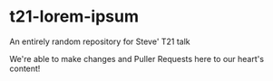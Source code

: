 # t21-lorem-ipsum
An entirely random repository for Steve' T21 talk

We're able to make changes and Puller Requests here to our heart's content!
